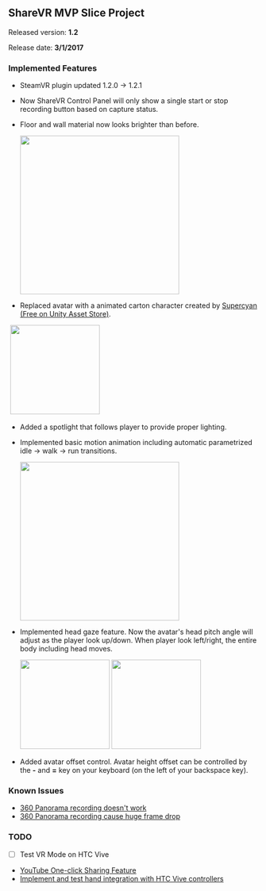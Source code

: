 ## ShareVR MVP Slice Project
Released version: **1.2**

Release date: **3/1/2017**

### Implemented Features

- SteamVR plugin updated 1.2.0 -> 1.2.1
- Now ShareVR Control Panel will only show a single start or stop recording button based on capture status.
- Floor and wall material now looks brighter than before.

  <img src="https://github.com/nuvention-web/Team-H/blob/submission/UnityProjects/MVP_Slice/ReleaseNotes/Images/Wall1.png?raw=true" width="320">

- Replaced avatar with a animated carton character created by [Supercyan (Free on Unity Asset Store)](https://www.assetstore.unity3d.com/en/#!/content/79870).

  <img src="https://github.com/nuvention-web/Team-H/blob/submission/UnityProjects/MVP_Slice/ReleaseNotes/Images/Avatar2.png?raw=true" width="180">
- Added a spotlight that follows player to provide proper lighting.
- Implemented basic motion animation including automatic parametrized idle -> walk -> run transitions.

  <img src="https://github.com/nuvention-web/Team-H/blob/submission/UnityProjects/MVP_Slice/ReleaseNotes/Images/Animation1.png?raw=true" width="320">
- Implemented head gaze feature. Now the avatar's head pitch angle will adjust as the player look up/down. When player look left/right, the entire body including head moves.

  <img src="https://github.com/nuvention-web/Team-H/blob/submission/UnityProjects/MVP_Slice/ReleaseNotes/Images/Avatar3.png?raw=true" width="180">
  <img src="https://github.com/nuvention-web/Team-H/blob/submission/UnityProjects/MVP_Slice/ReleaseNotes/Images/Avatar4.png?raw=true" width="180">
- Added avatar offset control. Avatar height offset can be controlled by the **-** and **=** key on your keyboard (on the left of your backspace key).

### Known Issues

- [360 Panorama recording doesn't work](https://github.com/nuvention-web/Team-H/issues/15)
- [360 Panorama recording cause huge frame drop](https://github.com/nuvention-web/Team-H/issues/15)

### TODO

- [ ] Test VR Mode on HTC Vive
- [YouTube One-click Sharing Feature](https://github.com/nuvention-web/Team-H/issues/16)
- [Implement and test hand integration with HTC Vive controllers](https://github.com/nuvention-web/Team-H/issues/18)
